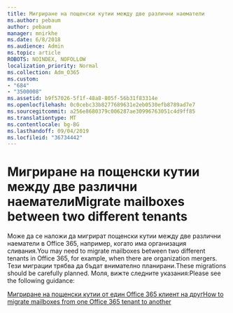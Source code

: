 ```yaml
---
title: Мигриране на пощенски кутии между две различни наематели
ms.author: pebaum
author: pebaum
manager: mnirkhe
ms.date: 6/8/2018
ms.audience: Admin
ms.topic: article
ROBOTS: NOINDEX, NOFOLLOW
localization_priority: Normal
ms.collection: Adm_O365
ms.custom:
- "684"
- "3500008"
ms.assetid: b9f57026-5f1f-48a8-805f-56b31f83314e
ms.openlocfilehash: 0c0cebc33b8277689631e2eb0530efb8789ad7e7
ms.sourcegitcommit: a256e8680379c006287ae30996763051c4d9ff85
ms.translationtype: MT
ms.contentlocale: bg-BG
ms.lasthandoff: 09/04/2019
ms.locfileid: "36734442"
---
```

# <a name="migrate-mailboxes-between-two-different-tenants"></a><span data-ttu-id="8ecd5-102">Мигриране на пощенски кутии между две различни наематели</span><span class="sxs-lookup"><span data-stu-id="8ecd5-102">Migrate mailboxes between two different tenants</span></span>

<span data-ttu-id="8ecd5-103">Може да се наложи да мигрират пощенски кутии между две различни наематели в Office 365, например, когато има организация сливания.</span><span class="sxs-lookup"><span data-stu-id="8ecd5-103">You may need to migrate mailboxes between two different tenants in Office 365, for example, when there are organization mergers.</span></span> <span data-ttu-id="8ecd5-104">Тези миграции трябва да бъдат внимателно планирани.</span><span class="sxs-lookup"><span data-stu-id="8ecd5-104">These migrations should be carefully planned.</span></span> <span data-ttu-id="8ecd5-105">Моля, вижте следните указания:</span><span class="sxs-lookup"><span data-stu-id="8ecd5-105">Please see the following guidance:</span></span>
  
[<span data-ttu-id="8ecd5-106">Мигриране на пощенски кутии от един Office 365 клиент на друг</span><span class="sxs-lookup"><span data-stu-id="8ecd5-106">How to migrate mailboxes from one Office 365 tenant to another</span></span>](https://docs.microsoft.com/Exchange/mailbox-migration/migrate-mailboxes-across-tenants)
  